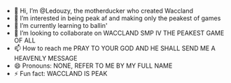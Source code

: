 - 👋 Hi, I’m @Ledouzy, the motherducker who created Waccland
- 👀 I’m interested in being peak af and making only the peakest of games
- 🌱 I’m currently learning to ballin'
- 💞️ I’m looking to collaborate on WACCLAND SMP IV THE PEAKEST GAME OF ALL
- 📫 How to reach me PRAY TO YOUR GOD AND HE SHALL SEND ME A HEAVENLY MESSAGE
- 😄 Pronouns: NONE, REFER TO ME BY MY FULL NAME
- ⚡ Fun fact: WACCLAND IS PEAK

<!---
Ledouzy/Ledouzy is a ✨ special ✨ repository because its `README.md` (this file) appears on your GitHub profile.
You can click the Preview link to take a look at your changes.
--->
